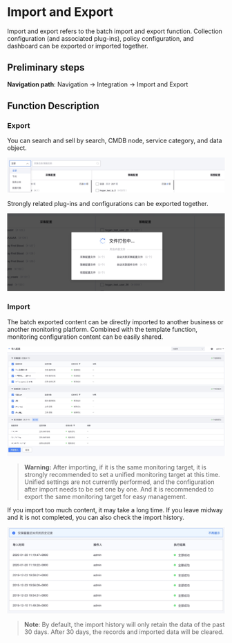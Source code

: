 # Import and Export

Import and export refers to the batch import and export function. Collection configuration (and associated plug-ins), policy configuration, and dashboard can be exported or imported together.

## Preliminary steps

**Navigation path**: Navigation → Integration → Import and Export

## Function Description

### Export

You can search and sell by search, CMDB node, service category, and data object.

![-w2021](media/15799556373058.jpg)

Strongly related plug-ins and configurations can be exported together.

![-w2021](media/15799559459301.jpg)

### Import

The batch exported content can be directly imported to another business or another monitoring platform. Combined with the template function, monitoring configuration content can be easily shared.

![-w2021](media/15754475058661.jpg)

> **Warning:** After importing, if it is the same monitoring target, it is strongly recommended to set a unified monitoring target at this time. Unified settings are not currently performed, and the configuration after import needs to be set one by one. And it is recommended to export the same monitoring target for easy management.

If you import too much content, it may take a long time. If you leave midway and it is not completed, you can also check the import history.

![-w2021](media/15799568641367.jpg)

> **Note**: By default, the import history will only retain the data of the past 30 days. After 30 days, the records and imported data will be cleared.